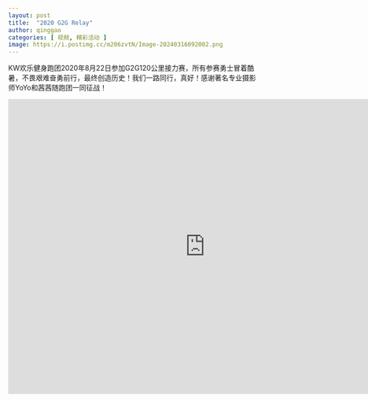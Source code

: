 ```yaml
---
layout: post
title:  "2020 G2G Relay"
author: qinggao
categories: [ 视频, 精彩活动 ]
image: https://i.postimg.cc/m206zvtN/Image-20240316092002.png
---
```


KW欢乐健身跑团2020年8月22日参加G2G120公里接力赛，所有参赛勇士冒着酷暑，不畏艰难奋勇前行，最终创造历史！我们一路同行，真好！感谢著名专业摄影师YoYo和茜茜随跑团一同征战！

<iframe width="800" height="600" src="https://www.youtube.com/embed/R9xiV8pmDU4?si=4A1oohnwtIRO4cnF" title="YouTube video player" frameborder="0" allow="accelerometer; autoplay; clipboard-write; encrypted-media; gyroscope; picture-in-picture; web-share" allowfullscreen></iframe>